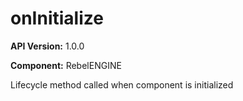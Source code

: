 # onInitialize

**API Version:** 1.0.0

**Component:** RebelENGINE

Lifecycle method called when component is initialized

